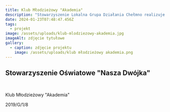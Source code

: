 ```yaml
---
title: Klub Młodzieżowy "Akademia"
description: "Stowarzyszenie Lokalna Grupa Działania Chełmno realizuje projekt \"Wsparcie na rzecz kosztów bieżących i animacji\" współfinansowanego w ramach Europejskiego Funduszu Społecznego, w ramach Regionalnego Programu Operacyjnego Województwa Kujawsko-Pomorskiego. •\tCałkowita wartość projektu: 527 383,83 zł, •\tCałkowita wartość dofinansowania: 501 014,63 zł, •\tWkład własny: 26 369, 20 zł."
date: 2024-01-23T07:48:47.456Z
tags:
  - projekt
image: /assets/uploads/klub-mlodziezowy-akademia.jpg
imageAlt: zdjęcie tytułowe
gallery:
  - caption: zdjęcie projektu
    image: /assets/uploads/klub młodzieżowy akademia.png
---
```

## Stowarzyszenie Oświatowe "Nasza Dwójka"

<br>

Klub Młodzieżowy "Akademia"

<bt>

2019/G/1/8
